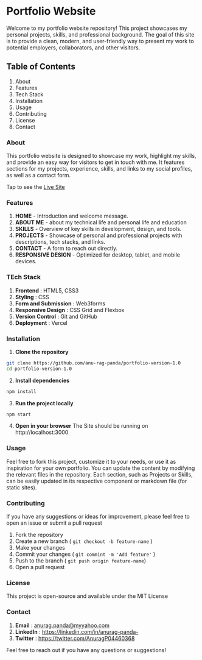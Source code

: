 # Portfolio Website

Welcome to my portfolio website repository! This project showcases my personal projects, skills, and professional background. The goal of this site is to provide a clean, modern, and user-friendly way to present my work to potential employers, collaborators, and other visitors.

## Table of Contents

1. About
2. Features
3. Tech Stack
4. Installation
5. Usage
6. Contributing
7. License
8. Contact

### About

This portfolio website is designed to showcase my work, highlight my skills, and provide an easy way for visitors to get in touch with me. It features sections for my projects, experience, skills, and links to my social profiles, as well as a contact form.

Tap to see the [Live Site](https://anuragpanda-portfolio.netlify.app/)

### Features
1. **HOME** - Introduction and welcome message.
2. **ABOUT ME** - about my technical life and personal life and education
3. **SKILLS** - Overview of key skills in development, design, and tools.
4. **PROJECTS** - Showcase of personal and professional projects with descriptions, tech stacks, and links.
5. **CONTACT** - A form to reach out directly.
6. **RESPONSIVE DESIGN** - Optimized for desktop, tablet, and mobile devices.

### TEch Stack
1. **Frontend** : HTML5, CSS3
2. **Styling** : CSS
3. **Form and Submission** : Web3forms
4. **Responsive Design** : CSS Grid and Flexbox
5. **Version Control** : Git and GitHub
6. **Deployment** : Vercel

### Installation

1. **Clone the repository**
```bash
git clone https://github.com/anu-rag-panda/portfolio-version-1.0
cd portfolio-version-1.0
```

2. **Install dependencies**
```bash
npm install
```
3. **Run the project locally** 
```bash
npm start
```
4. **Open in your browser**
The Site should be running on http://localhost:3000

### Usage

Feel free to fork this project, customize it to your needs, or use it as inspiration for your own portfolio. You can update the content by modifying the relevant files in the repository. Each section, such as Projects or Skills, can be easily updated in its respective component or markdown file (for static sites).

### Contributing

If you have any suggestions or ideas for improvement, please feel free to open an issue or submit a pull request

1. Fork the repository
2. Create a new branch ( ```git checkout -b feature-name``` )
3. Make your changes
4. Commit your changes ( ```git commint -m 'Add feature'``` )
5. Push to the branch ( ```git push origin feature-name```)
6. Open a pull request

### License
This project is open-source and available under the MIT License

### Contact

1. **Email** : anurag.panda@myyahoo.com
2. **LinkedIn** : https://linkedin.com/in/anurag-panda-
3. **Twitter** : https://twitter.com/AnuragP04460368

Feel free to reach out if you have any questions or suggestions!
